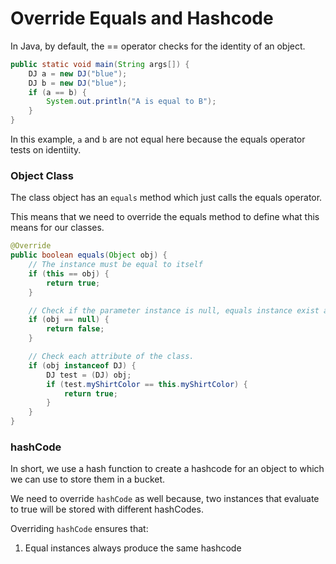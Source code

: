 # Override Equals and Hashcode

In Java, by default, the == operator checks for the identity of an object.

```java
public static void main(String args[]) {
    DJ a = new DJ("blue");
    DJ b = new DJ("blue");
    if (a == b) {
        System.out.println("A is equal to B");
    }
}
```

In this example, `a` and `b` are not equal here because the equals operator tests on identiity.

### Object Class

The class object has an `equals` method which just calls the equals operator.

This means that we need to override the equals method to define what this means for our classes.

```java
@Override
public boolean equals(Object obj) {
    // The instance must be equal to itself
    if (this == obj) {
        return true;
    }

    // Check if the parameter instance is null, equals instance exist and null doesn't
    if (obj == null) {
        return false;
    }

    // Check each attribute of the class.
    if (obj instanceof DJ) {
        DJ test = (DJ) obj;
        if (test.myShirtColor == this.myShirtColor) {
            return true;
        }
    }
}
```

### hashCode

In short, we use a hash function to create a hashcode for an object to which we can use to store them in a bucket.

We need to override `hashCode` as well because, two instances that evaluate to true will be stored with different hashCodes.

Overriding `hashCode` ensures that:

1. Equal instances always produce the same hashcode
